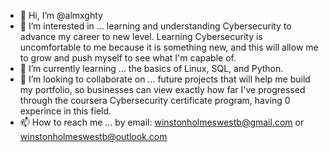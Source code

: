 - 👋 Hi, I’m @almxghty
- 👀 I’m interested in ... learning and understanding Cybersecurity to advance my career to new level. Learning Cybersecurity is uncomfortable to me because it is something new, and this will allow me to grow and push myself to see what I'm capable of.
- 🌱 I’m currently learning ... the basics of Linux, SQL, and Python.
- 💞️ I’m looking to collaborate on ... future projects that will help me build my portfolio, so businesses can view exactly how far I've progressed through the coursera Cybersecurity certificate program, having 0 experince in this field.
- 📫 How to reach me ... by email: winstonholmeswestb@gmail.com or winstonholmeswestb@outlook.com

<!---
almxghty/almxghty is a ✨ special ✨ repository because its `README.md` (this file) appears on your GitHub profile.
You can click the Preview link to take a look at your changes.
--->
